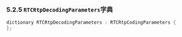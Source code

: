 ### 5.2.5 `RTCRtpDecodingParameters`字典

```java
dictionary RTCRtpDecodingParameters : RTCRtpCodingParameters {
};
```

